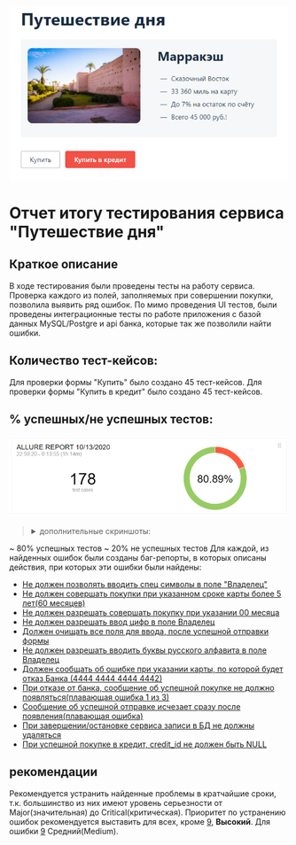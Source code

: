 ![img](img/index.png)
# Отчет итогу тестирования сервиса "Путешествие дня"

## Краткое описание
В ходе тестирования были проведены тесты на работу сервиса.
Проверка каждого из полей, заполняемых при совершении покупки, позволила выявить ряд ошибок.
По мимо проведения UI тестов, были проведены интеграционные тесты по работе приложения с базой данных MySQL/Postgre и api банка, которые так же позволили найти ошибки.

## Количество тест-кейсов:
Для проверки формы "Купить" было создано 45 тест-кейсов.
Для проверки формы "Купить в кредит" было создано 45 тест-кейсов.

## % успешных/не успешных тестов:  
![allure](img/report/allure1.PNG)  
> <details>
> <summary>дополнительные скриншоты:</summary>  
> 
> ![img](img/report/allure2.PNG)
>   
> ![img](img/report/allure3.PNG)
> 
> ![img](img/report/allure4.PNG)  
> </details>    

~ 80% успешных тестов
~ 20% не успешных тестов
Для каждой, из найденных ошибок были созданы баг-репорты, в которых описаны действия, при которых эти ошибки были найдены:
- [Не должен позволять вводить спец символы в поле "Владелец"](https://github.com/venom4ek/diploma/issues/1)
- [Не должен совершать покупки при указанном сроке карты более 5 лет(60 месяцев)](https://github.com/venom4ek/diploma/issues/2)
- [Не должен разрешать совершать покупку при указании 00 месяца](https://github.com/venom4ek/diploma/issues/3)
- [Не должен разрешать ввод цифр в поле Владелец](https://github.com/venom4ek/diploma/issues/4)
- [Должен очищать все поля для ввода, после успешной отправки формы](https://github.com/venom4ek/diploma/issues/5)
- [Не должен разрешать вводить буквы русского алфавита в поле Владелец](https://github.com/venom4ek/diploma/issues/6)
- [Должен сообщать об ошибке при указании карты, по которой будет отказ Банка (4444 4444 4444 4442)](https://github.com/venom4ek/diploma/issues/7)
- [При отказе от банка, сообщение об успешной покупке не должно появляться(плавающая ошибка 1 из 3)](https://github.com/venom4ek/diploma/issues/8)
- [Сообщение об успешной отправке исчезает сразу после появления(плавающая ошибка)](https://github.com/venom4ek/diploma/issues/9)
- [При завершении/остановке сервиса записи в БД не должны удаляться](https://github.com/venom4ek/diploma/issues/10)
- [При успешной покупке в кредит, credit_id не должен быть NULL](https://github.com/venom4ek/diploma/issues/11)

## рекомендации
Рекомендуется устранить найденные проблемы в кратчайшие сроки, т.к. большинство из них имеют уровень серьезности от Major(значительная) до Critical(критическая). Приоритет по устранению ошибок рекомендуется выставить для всех, кроме [9](https://github.com/venom4ek/diploma/issues/9), **Высокий**. Для ошибки [9](https://github.com/venom4ek/diploma/issues/9) Средний(Medium).